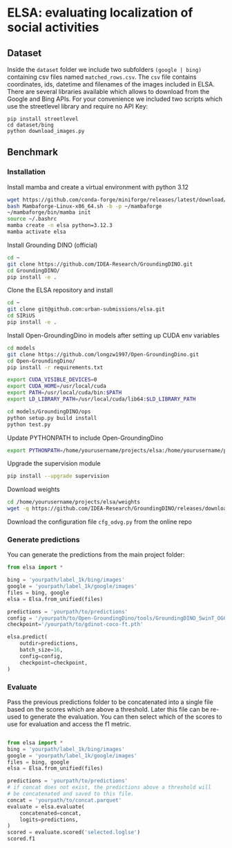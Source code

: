 # ELSA: evaluating localization of social activities

## Dataset

Inside the `dataset` folder we include two subfolders `(google | bing)` containing csv files named `matched_rows.csv`.
The `csv` file contains coordinates, ids, datetime and filenames of the images included in ELSA.
There are several libraries available which allows to download from the Google and Bing APIs.
For your convenience we included two scripts which use the streetlevel library and require no API Key:

```
pip install streetlevel
cd dataset/bing
python download_images.py
```

## Benchmark

### Installation

Install mamba and create a virtual environment with python 3.12

```bash
wget https://github.com/conda-forge/miniforge/releases/latest/download/Mambaforge-Linux-x86_64.sh
bash Mambaforge-Linux-x86_64.sh -b -p ~/mambaforge
~/mambaforge/bin/mamba init
source ~/.bashrc
mamba create -n elsa python=3.12.3
mamba activate elsa

```

Install Grounding DINO (official)

```bash
cd ~
git clone https://github.com/IDEA-Research/GroundingDINO.git
cd GroundingDINO/
pip install -e .
```


Clone the ELSA repository and install
```bash
cd ~
git clone git@github.com:urban-submissions/elsa.git
cd SIRiUS
pip install -e .
```

Install Open-GroundingDino in models after setting up CUDA env variables

```bash
cd models
git clone https://github.com/longzw1997/Open-GroundingDino.git
cd Open-GroundingDino/
pip install -r requirements.txt

export CUDA_VISIBLE_DEVICES=0
export CUDA_HOME=/usr/local/cuda
export PATH=/usr/local/cuda/bin:$PATH
export LD_LIBRARY_PATH=/usr/local/cuda/lib64:$LD_LIBRARY_PATH

cd models/GroundingDINO/ops
python setup.py build install
python test.py
```

Update PYTHONPATH to include Open-GroundingDino
```bash
export PYTHONPATH=/home/yourusername/projects/elsa:/home/yourusername/projects/elsa/models/Open-GroundingDino
```

Upgrade the supervision module
```bash
pip install --upgrade supervision
```


Download weights
```bash
cd /home/yourusername/projects/elsa/weights
wget -q https://github.com/IDEA-Research/GroundingDINO/releases/download/v0.1.0-alpha/groundingdino_swint_ogc.pth
```
Download the configuration file `cfg_odvg.py` from the online repo

### Generate predictions

You can generate the predictions from the main project folder:
```python
from elsa import *

bing = 'yourpath/label_1k/bing/images'
google = 'yourpath/label_1k/google/images'
files = bing, google
elsa = Elsa.from_unified(files)

predictions = 'yourpath/to/predictions'
config = '/yourpath/to/Open-GroundingDino/tools/GroundingDINO_SwinT_OGC.py'
checkpoint='/yourpath/to/gdinot-coco-ft.pth'

elsa.predict(
    outdir=predictions,
    batch_size=16,
    config=config,
    checkpoint=checkpoint,
)
```

### Evaluate
Pass the previous predictions folder to be concatenated into a single file
based on the scores which are above a threshold. Later this file can be re-used
to generate the evaluation. You can then select which of the scores to use for
evaluation and access the f1 metric.
```python

from elsa import *
bing = 'yourpath/label_1k/bing/images'
google = 'yourpath/label_1k/google/images'
files = bing, google
elsa = Elsa.from_unified(files)

predictions = 'yourpath/to/predictions'
# if concat does not exist, the predictions above a threshold will
# be concatenated and saved to this file.
concat = 'yourpath/to/concat.parquet'
evaluate = elsa.evaluate(
    concatenated=concat,
    logits=predictions,
)
scored = evaluate.scored('selected.loglse')
scored.f1
```
